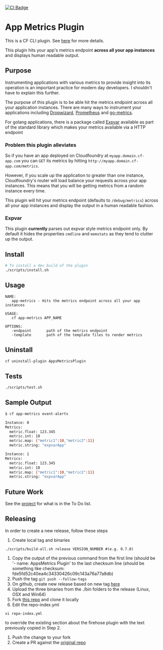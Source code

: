 [![CI Badge][ci-badge]][ci-badge-link]
# App Metrics Plugin

This is a CF CLI plugin. See [here][cf-cli] for more details.

This plugin hits your app's metrics endpoint **across all your app instances** and displays human readable output.

## Purpose
Instrumenting applications with various metrics to provide insight into its operation is an important practice for
modern day developers. I shouldn't have to explain this further.


The purpose of this plugin is to be able hit the metrics endpoint across all your application instances.
There are many ways to instrument your applications including [Dropwizard][dropwizard], [Prometheus][prometheus] and
[go-metrics][godropwizard].


For golang applications, there is a package called [Expvar][expvar] available as part of the standard library which
makes your metrics available via a HTTP endpoint

### Problem this plugin alleviates

So if you have an app deployed on Cloudfoundry at `myapp.domain.cf-app.com` you can `GET` its metrics by hitting
`http://myapp.domain.cf-app.com/metrics`.

However, if you scale up the application to greater than one instance, Cloudfoundry's router will load balance your requests across
your app instances. This means that you will be getting metrics from a random instance every time.


This plugin will hit your metrics endpoint (defaults to `/debug/metrics`) across all your app instances and display the
output in a human readable fashion.

### Expvar

This plugin **currently** parses out expvar style metrics endpoint only. By default it hides the properties `cmdline`
and `memstats` as they tend to clutter up the output.

## Install
```bash
# To install a dev build of the plugin
./scripts/install.sh
```

## Usage

```
NAME:
   app-metrics - Hits the metrics endpoint across all your app instances

USAGE:
   cf app-metrics APP_NAME

OPTIONS:
   -endpoint       path of the metrics endpoint
   -template       path of the template files to render metrics

```

## Uninstall

```bash
cf uninstall-plugin AppsMetricsPlugin
```

## Tests

```bash
./scripts/test.sh
```

## Sample Output
```bash
$ cf app-metrics event-alerts

Instance: 0
Metrics:
  metric.float: 123.345
  metric.int: 10
  metric.map: {"metric1":10,"metric2":11}
  metric.string: "expvarApp"

Instance: 1
Metrics:
  metric.float: 123.345
  metric.int: 10
  metric.map: {"metric1":10,"metric2":11}
  metric.string: "expvarApp"


```

## Future Work

See the [project][project] for what is in the To Do list.


## Releasing

In order to create a new release, follow these steps

1. Create local tag and binaries
  ```
  ./scripts/build-all.sh release VERSION_NUMBER #(e.g. 0.7.0)
  ```
1. Copy the output of the previous command from the first line (should be '- name: AppsMetrics Plugin' to the last checksum line (should be something like checksum: fde5fd52c40ea4c34330426c09c143a76a77a8db)
1. Push the tag `git push --follow-tags`
1. On github, create new release based on new tag [here](https://github.com/wfernandes/app-metrics-plugin/releases/new)
1. Upload the three binaries from the ./bin folders to the release (Linux, OSX and Win64)
1. Fork [this repo](https://github.com/cloudfoundry-incubator/cli-plugin-repo) and clone it locally
1. Edit the repo-index.yml
  ```
  vi repo-index.yml
  ```
  to override the existing section about the firehose plugin with the text previously copied in Step 2.
1. Push the change to your fork
1. Create a PR against the [original repo](https://github.com/cloudfoundry-incubator/cli-plugin-repo/compare)


[ci-badge-link]:    https://travis-ci.org/wfernandes/app-metrics-plugin
[ci-badge]:         https://travis-ci.org/wfernandes/app-metrics-plugin.svg?branch=master
[cf-cli]:           https://docs.cloudfoundry.org/cf-cli/develop-cli-plugins.html
[dropwizard]:       http://metrics.dropwizard.io/3.2.3/
[prometheus]:       https://prometheus.io/docs/practices/instrumentation/
[expvar]:           https://golang.org/pkg/expvar/
[godropwizard]:     https://github.com/rcrowley/go-metrics
[project]:          https://github.com/wfernandes/app-metrics-plugin/projects/1
